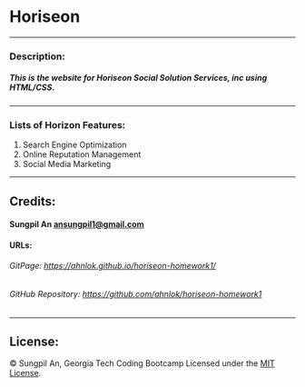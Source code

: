 # Horiseon
---

### Description:
##### This is the website for *Horiseon Social Solution Services, inc* using HTML/CSS.
---

### Lists of Horizon Features:
1. Search Engine Optimization
2. Online Reputation Management
3. Social Media Marketing
---

## Credits:
#### Sungpil An <ansungpil1@gmail.com>
#### URLs:
###### GitPage: https://ahnlok.github.io/horiseon-homework1/
###### GitHub Repository: https://github.com/ahnlok/horiseon-homework1
---

## License:
&#169; Sungpil An, Georgia Tech Coding Bootcamp
Licensed under the [MIT License](LICENSE).
